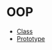 # OOP
* [Class](https://github.com/NairaYeg/OOP/blob/master/class.js) 
* [Prototype](https://github.com/NairaYeg/OOP/blob/master/prototype.js) 

